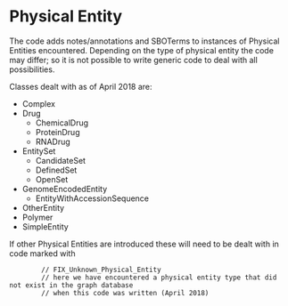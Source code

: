 
# Physical Entity #

The code adds notes/annotations and SBOTerms to instances of Physical Entities encountered. Depending on the type of physical entity the code may differ; so it is not possible to write generic code to deal with all possibilities.

Classes dealt with as of April 2018 are:

- Complex
- Drug
    - ChemicalDrug
    - ProteinDrug
    - RNADrug
- EntitySet
    - CandidateSet
    - DefinedSet
    - OpenSet
- GenomeEncodedEntity
    - EntityWithAccessionSequence
- OtherEntity
- Polymer
- SimpleEntity
 

If other Physical Entities are introduced these will need to be dealt with in code marked with

            // FIX_Unknown_Physical_Entity
            // here we have encountered a physical entity type that did not exist in the graph database
            // when this code was written (April 2018)

